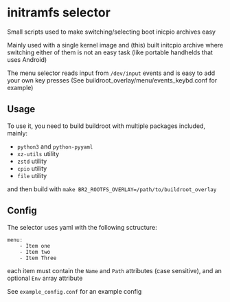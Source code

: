 # initramfs selector

Small scripts used to make switching/selecting boot inicpio archives easy

Mainly used with a single kernel image and (this) built initcpio archive where switching either of them is not an easy task (like portable handhelds that uses Android)

The menu selector reads input from `/dev/input` events and is easy to add your own key presses (See buildroot_overlay/menu/events_keybd.conf for example)

## Usage

To use it, you need to build buildroot with multiple packages included, mainly:
- `python3` and `python-pyyaml`
- `xz-utils` utility
- `zstd` utility
- `cpio` utility
- `file` utility

and then build with `make BR2_ROOTFS_OVERLAY=/path/to/buildroot_overlay`

## Config

The selector uses yaml with the following sctructure:
```
menu:
    - Item one
    - Item two
    - Item Three
```

each item must contain the `Name` and `Path` attributes (case sensitive), and an optional `Env` array attribute

See `example_config.conf` for an example config
